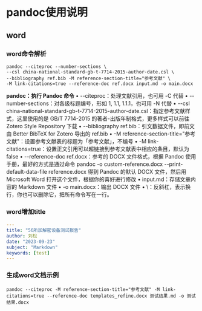 
# pandoc使用说明
## word
### word命令解析
``` shell
pandoc --citeproc --number-sections \
--csl china-national-standard-gb-t-7714-2015-author-date.csl \
--bibliography ref.bib -M reference-section-title="参考文献" \
-M link-citations=true --reference-doc ref.docx input.md -o main.docx
```

**pandoc：执行 Pandoc 命令**
•	--citeproc：处理文献引用，也可用 -C 代替
•	--number-sections：对各级标题编号，形如 1, 1.1, 1.1.1，也可用 -N 代替
•	--csl china-national-standard-gb-t-7714-2015-author-date.csl：指定参考文献样式，这里使用的是 GB/T 7714-2015 的著者-出版年制格式，更多样式可以前往 Zotero Style Repository 下载
•	--bibliography ref.bib：引文数据文件，即前文由 Better BibTeX for Zotero 导出的 ref.bib
•	-M reference-section-title="参考文献"：设置参考文献表的标题为「参考文献」，不编号
•	-M link-citations=true：设置正文引用可以超链接到参考文献表中相应的条目，默认为 false
•	--reference-doc ref.docx：参考的 DOCX 文件格式，根据 Pandoc 使用手册，最好的方式是通过命令 pandoc -o custom-reference.docx --print-default-data-file reference.docx 得到 Pandoc 的默认 DOCX 文件，然后用 Microsoft Word 打开这个文件，根据你的喜好进行修改
•	input.md：存储文章内容的 Markdown 文件
•	-o main.docx：输出 DOCX 文件
•	\：反斜杠，表示换行，你也可以删除它，把所有命令写在一行。

### word增加title
```yaml
--- 
title: "56所加解密设备测试报告"
author: 刘松
date: "2023-09-23"
subject: "Markdown"
keywords: [test]
---
```
### 生成word文档示例
```shell
pandoc --citeproc -M reference-section-title="参考文献" -M link-citations=true --reference-doc templates_refine.docx 测试结果.md -o 测试结果.docx
```

